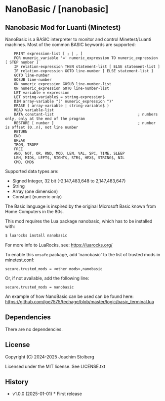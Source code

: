 NanoBasic / [nanobasic]
=======================

## Nanobasic Mod for Luanti (Minetest)

NanoBasic is a BASIC interpreter to monitor and control Minetest/Luanti machines.
Most of the common BASIC keywords are supported:

```bnf
    PRINT expression-list [ ; | , ]
    FOR numeric_variable '=' numeric_expression TO numeric_expression [ STEP number ]
    IF relation-expression THEN statement-list [ ELSE statement-list ]
    IF relation-expression GOTO line-number [ ELSE statement-list ]
    GOTO line-number
    GOSUB line-number
    ON numeric_expression GOSUB line-number-list
    ON numeric_expression GOTO line-number-list
    LET variable = expression
    LET string-variable$ = string-expression$
    DIM array-variable "(" numeric_expression ")"
    ERASE ( array-variable | string-variable$ )
    READ variable-list
    DATA constant-list                                      ; numbers only, only at the end of the program
    RESTORE [ number ]                                      ; number is offset (0..n), not line number
    RETURN
    END
    BREAK
    TRON, TROFF
    FREE
    AND, NOT, OR, RND, MOD, LEN, VAL, SPC, TIME, SLEEP
    LEN, MID$, LEFT$, RIGHT$, STR$, HEX$, STRING$, NIL
    CMD, CMD$
```

Supported data types are:

- Signed Integer, 32 bit (-2,147,483,648 to 2,147,483,647)
- String
- Array (one dimension)
- Constant (numeric only)

The Basic language is inspired by the original Microsoft Basic known from Home Computers in the 80s.

This mod requires the Lua package nanobasic, which has to be installed with:

```bash
$ luarocks install nanobasic
```

For more info to LuaRocks, see: https://luarocks.org/

To enable this `unsafe` package, add 'nanobasic' to the list of trusted mods in
minetest.conf:

```text
secure.trusted_mods = <other mods>,nanobasic
```

Or, if not available, add the following line:

```text
secure.trusted_mods = nanobasic
```

An example of how NanoBasic can be used can be found here:
https://github.com/joe7575/techage/blob/master/logic/basic_terminal.lua

## Dependencies

There are no dependencies.

## License

Copyright (C) 2024-2025 Joachim Stolberg

Licensed under the MIT license. See LICENSE.txt


## History

- v1.0.0 (2025-01-01) * First release
